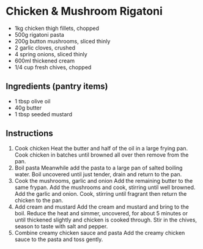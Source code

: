 # Chicken & Mushroom Rigatoni

- 1kg chicken thigh fillets, chopped 
- 500g rigatoni pasta 
- 200g button mushrooms, sliced thinly 
- 2 garlic cloves, crushed 
- 4 spring onions, sliced thinly 
- 600ml thickened cream 
- 1/4 cup fresh chives, chopped

## Ingredients (pantry items) 

- 1 tbsp olive oil 
- 40g butter 
- 1 tbsp seeded mustard 

## Instructions

1. Cook chicken
Heat the butter and half of the oil in a large frying pan. Cook chicken in batches until browned all over then remove from the pan.
2. Boil pasta
Meanwhile add the pasta to a large pan of salted boiling water. Boil uncovered until just tender, drain and return to the pan.
3. Cook the mushrooms, garlic and onion
Add the remaining butter to the same frypan. Add the mushrooms and cook, stirring until well browned. Add the garlic and onion. Cook, stirring until fragrant then return the chicken to the pan.
4. Add cream and mustard
Add the cream and mustard and bring to the boil. Reduce the heat and simmer, uncovered, for about 5 minutes or until thickened slightly and chicken is cooked through. Stir in the chives, season to taste with salt and pepper.
5. Combine creamy chicken sauce and pasta
Add the creamy chicken sauce to the pasta and toss gently.
